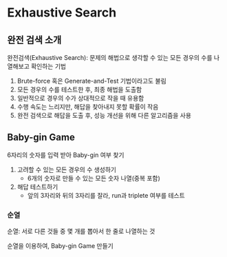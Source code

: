 # Exhaustive Search

## 완전 검색 소개

완전검색(Exhaustive Search): 문제의 해법으로 생각할 수 있는 모든 경우의 수를 나열해보고 확인하는 기법

1. Brute-force 혹은 Generate-and-Test 기법이라고도 불림
2. 모든 경우의 수를 테스트한 후, 최종 해법을 도출함
3. 일반적으로 경우의 수가 상대적으로 작을 때 유용함
4. 수행 속도는 느리지만, 해답을 찾아내지 못할 확률이 작음
5. 완전 검색으로 해답을 도출 후, 성능 개선을 위해 다른 알고리즘을 사용

## Baby-gin Game

6자리의 숫자를 입력 받아 Baby-gin 여부 찾기

1. 고려할 수 있는 모든 경우의 수 생성하기
   - 6개의 숫자로 만들 수 있는 모든 숫자 나열(중복 포함)
2. 해답 테스트하기
   - 앞의 3자리와 뒤의 3자리를 잘라, run과 triplete 여부를 테스트

### 순열

순열: 서로 다른 것들 중 몇 개를 뽑아서 한 줄로 나열하는 것

순열을 이용하여, Baby-gin Game 만들기